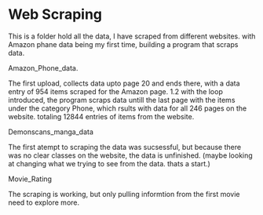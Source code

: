 # Web Scraping 
This is a folder hold all the data, I have scraped from different websites. 
with Amazon phane data being my first time, building a program that scraps data.

Amazon_Phone_data.

The first upload, collects data upto page 20 and ends there, with a data entry of 954 items scraped for the Amazon page.
1.2 
with the loop introduced, the program scraps data untill the last page with the items under the category Phone, which rsults with data for all 246 pages on the website. totaling 12844 entries of items from the website.

Demonscans_manga_data

The first atempt to scraping the data was sucsessful, but because there was no clear classes on the website, the data is unfinished. (maybe looking at changing what we trying to see from the data. thats a start.)

Movie_Rating 

The scraping is working, but only pulling informtion from the first movie need to explore more.
